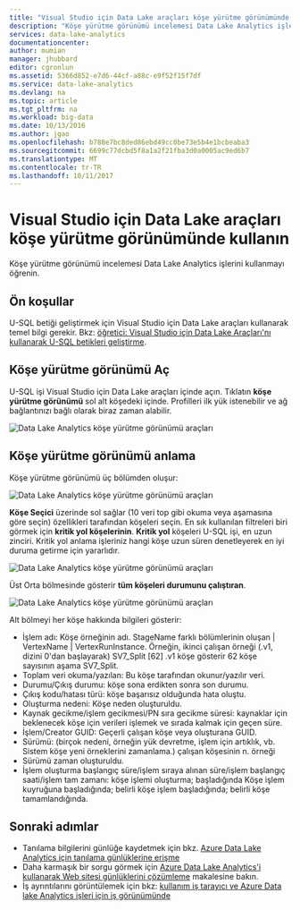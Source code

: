 ```yaml
---
title: "Visual Studio için Data Lake araçları köşe yürütme görünümünde kullanın | Microsoft Docs"
description: "Köşe yürütme görünümü incelemesi Data Lake Analytics işlerini kullanmayı öğrenin."
services: data-lake-analytics
documentationcenter: 
author: mumian
manager: jhubbard
editor: cgronlun
ms.assetid: 5366d852-e7d6-44cf-a88c-e9f52f15f7df
ms.service: data-lake-analytics
ms.devlang: na
ms.topic: article
ms.tgt_pltfrm: na
ms.workload: big-data
ms.date: 10/13/2016
ms.author: jgao
ms.openlocfilehash: b788e7bc8ded86ebd49cc0be73e5b4e1bcbeaba3
ms.sourcegitcommit: 6699c77dcbd5f8a1a2f21fba3d0a0005ac9ed6b7
ms.translationtype: MT
ms.contentlocale: tr-TR
ms.lasthandoff: 10/11/2017
---
```

# <a name="use-the-vertex-execution-view-in-data-lake-tools-for-visual-studio"></a>Visual Studio için Data Lake araçları köşe yürütme görünümünde kullanın
Köşe yürütme görünümü incelemesi Data Lake Analytics işlerini kullanmayı öğrenin.

## <a name="prerequisites"></a>Ön koşullar

U-SQL betiği geliştirmek için Visual Studio için Data Lake araçları kullanarak temel bilgi gerekir.  Bkz: [öğretici: Visual Studio için Data Lake Araçları'nı kullanarak U-SQL betikleri geliştirme](data-lake-analytics-data-lake-tools-get-started.md).

## <a name="open-the-vertex-execution-view"></a>Köşe yürütme görünümü Aç
U-SQL işi Visual Studio için Data Lake araçları içinde açın. Tıklatın **köşe yürütme görünümü** sol alt köşedeki içinde. Profilleri ilk yük istenebilir ve ağ bağlantınızı bağlı olarak biraz zaman alabilir.

![Data Lake Analytics köşe yürütme görünümü araçları](./media/data-lake-analytics-data-lake-tools-use-vertex-execution-view/data-lake-tools-open-vertex-execution-view.png)

## <a name="understand-vertex-execution-view"></a>Köşe yürütme görünümü anlama
Köşe yürütme görünümü üç bölümden oluşur:

![Data Lake Analytics köşe yürütme görünümü araçları](./media/data-lake-analytics-data-lake-tools-use-vertex-execution-view/data-lake-tools-vertex-execution-view.png)

**Köşe Seçici** üzerinde sol sağlar (10 veri top gibi okuma veya aşamasına göre seçin) özellikleri tarafından köşeleri seçin. En sık kullanılan filtreleri biri görmek için **kritik yol köşelerinin**. **Kritik yol** köşeleri U-SQL işi, en uzun zinciri. Kritik yol anlama işleriniz hangi köşe uzun süren denetleyerek en iyi duruma getirme için yararlıdır.
  
![Data Lake Analytics köşe yürütme görünümü araçları](./media/data-lake-analytics-data-lake-tools-use-vertex-execution-view/data-lake-tools-vertex-execution-view-pane2.png)

Üst Orta bölmesinde gösterir **tüm köşeleri durumunu çalıştıran**.
  
![Data Lake Analytics köşe yürütme görünümü araçları](./media/data-lake-analytics-data-lake-tools-use-vertex-execution-view/data-lake-tools-vertex-execution-view-pane3.png)

Alt bölmeyi her köşe hakkında bilgileri gösterir:
* İşlem adı: Köşe örneğinin adı. StageName farklı bölümlerinin oluşan | VertexName | VertexRunInstance. Örneğin, ikinci çalışan örneği (.v1, dizini 0'dan başlayarak) SV7_Split [62] .v1 köşe gösterir 62 köşe sayısının aşama SV7_Split.
* Toplam veri okuma/yazılan: Bu köşe tarafından okunur/yazılır veri.
* Durumu/Çıkış durumu: köşe sona erdikten sonra son durumu.
* Çıkış kodu/hatası türü: köşe başarısız olduğunda hata oluştu.
* Oluşturma nedeni: Köşe neden oluşturuldu.
* Kaynak gecikme/işlem gecikmesi/PN sıra gecikme süresi: kaynaklar için beklenecek köşe için verileri işlemek ve sırada kalmak için geçen süre.
* İşlem/Creator GUID: Geçerli çalışan köşe veya oluşturana GUID.
* Sürümü: (birçok nedeni, örneğin yük devretme, işlem için artıklık, vb. Sistem köşe yeni örneklerini zamanlama.) çalışan köşesinin n. örneği
* Sürümü zaman oluşturuldu.
* İşlem oluşturma başlangıç süre/işlem sıraya alınan süre/işlem başlangıç saati/işlem tam zamanı: köşe işlemi oluşturma; başladığında Köşe işlem kuyruğuna başladığında; belirli köşe işlem başladığında; belirli köşe tamamlandığında.

## <a name="next-steps"></a>Sonraki adımlar
* Tanılama bilgilerini günlüğe kaydetmek için bkz. [Azure Data Lake Analytics için tanılama günlüklerine erişme](data-lake-analytics-diagnostic-logs.md)
* Daha karmaşık bir sorgu görmek için [Azure Data Lake Analytics'i kullanarak Web sitesi günlüklerini çözümleme](data-lake-analytics-analyze-weblogs.md) makalesine bakın.
* İş ayrıntılarını görüntülemek için bkz: [kullanım iş tarayıcı ve Azure Data lake Analytics işleri için iş görünümünde](data-lake-analytics-data-lake-tools-view-jobs.md)
